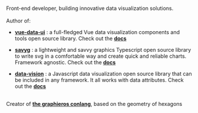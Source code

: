 ###
Front-end developer, building innovative data visualization solutions.
<br/><br/>
Author of: <br/> 
- <a href="https://www.npmjs.com/package/vue-data-ui?activeTab=readme"><b>vue-data-ui</b></a> : a full-fledged Vue data visualization components and tools open source library. Check out the <a href="https://vue-data-ui.graphieros.com"><b>docs</b></a>

- <a href="https://www.npmjs.com/package/savyg?activeTab=readme"><b>savyg</b></a> : a lightweight and savvy graphics Typescript open source library to write svg in a comfortable way and create quick and reliable charts. Framework agnostic. Check out the <a href="https://savyg.graphieros.com"><b>docs</b></a>

- <a href="https://www.npmjs.com/package/data-vision?activeTab=readme"><b>data-vision</b></a> : a Javascript data visualization open source library that can be included in any framework. It all works with data attributes. Check out the <a href="https://data-vision.graphieros.com"><b>docs</b></a>
<br/>
Creator of <a href="https://en.graphieros.com"><b>the graphieros conlang</b></a>, based on the geometry of hexagons
